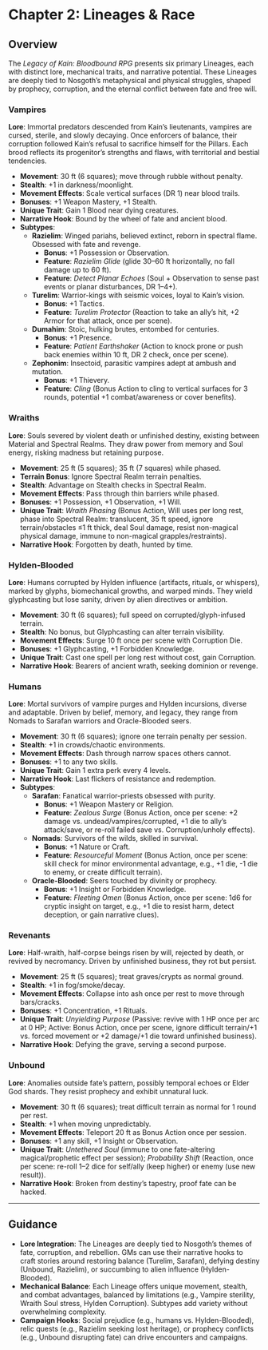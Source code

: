# Chapter 2: Lineages & Race
## Overview

The *Legacy of Kain: Bloodbound RPG* presents six primary Lineages, each with distinct lore, mechanical traits, and narrative potential. These Lineages are deeply tied to Nosgoth’s metaphysical and physical struggles, shaped by prophecy, corruption, and the eternal conflict between fate and free will.

### Vampires
**Lore**: Immortal predators descended from Kain’s lieutenants, vampires are cursed, sterile, and slowly decaying. Once enforcers of balance, their corruption followed Kain’s refusal to sacrifice himself for the Pillars. Each brood reflects its progenitor’s strengths and flaws, with territorial and bestial tendencies.
- **Movement**: 30 ft (6 squares); move through rubble without penalty.
- **Stealth**: +1 in darkness/moonlight.
- **Movement Effects**: Scale vertical surfaces (DR 1) near blood trails.
- **Bonuses**: +1 Weapon Mastery, +1 Stealth.
- **Unique Trait**: Gain 1 Blood near dying creatures.
- **Narrative Hook**: Bound by the wheel of fate and ancient blood.
- **Subtypes**:
  - **Razielim**: Winged pariahs, believed extinct, reborn in spectral flame. Obsessed with fate and revenge.
    - **Bonus**: +1 Possession or Observation.
    - **Feature**: *Razielim Glide* (glide 30–60 ft horizontally, no fall damage up to 60 ft).
    - **Feature**: *Detect Planar Echoes* (Soul + Observation to sense past events or planar disturbances, DR 1–4+).
  - **Turelim**: Warrior-kings with seismic voices, loyal to Kain’s vision.
    - **Bonus**: +1 Tactics.
    - **Feature**: *Turelim Protector* (Reaction to take an ally’s hit, +2 Armor for that attack, once per scene).
  - **Dumahim**: Stoic, hulking brutes, entombed for centuries.
    - **Bonus**: +1 Presence.
    - **Feature**: *Patient Earthshaker* (Action to knock prone or push back enemies within 10 ft, DR 2 check, once per scene).
  - **Zephonim**: Insectoid, parasitic vampires adept at ambush and mutation.
    - **Bonus**: +1 Thievery.
    - **Feature**: *Cling* (Bonus Action to cling to vertical surfaces for 3 rounds, potential +1 combat/awareness or cover benefits).

### Wraiths
**Lore**: Souls severed by violent death or unfinished destiny, existing between Material and Spectral Realms. They draw power from memory and Soul energy, risking madness but retaining purpose.
- **Movement**: 25 ft (5 squares); 35 ft (7 squares) while phased.
- **Terrain Bonus**: Ignore Spectral Realm terrain penalties.
- **Stealth**: Advantage on Stealth checks in Spectral Realm.
- **Movement Effects**: Pass through thin barriers while phased.
- **Bonuses**: +1 Possession, +1 Observation, +1 Will.
- **Unique Trait**: *Wraith Phasing* (Bonus Action, Will uses per long rest, phase into Spectral Realm: translucent, 35 ft speed, ignore terrain/obstacles ≤1 ft thick, deal Soul damage, resist non-magical physical damage, immune to non-magical grapples/restraints).
- **Narrative Hook**: Forgotten by death, hunted by time.

### Hylden-Blooded
**Lore**: Humans corrupted by Hylden influence (artifacts, rituals, or whispers), marked by glyphs, biomechanical growths, and warped minds. They wield glyphcasting but lose sanity, driven by alien directives or ambition.
- **Movement**: 30 ft (6 squares); full speed on corrupted/glyph-infused terrain.
- **Stealth**: No bonus, but Glyphcasting can alter terrain visibility.
- **Movement Effects**: Surge 10 ft once per scene with Corruption Die.
- **Bonuses**: +1 Glyphcasting, +1 Forbidden Knowledge.
- **Unique Trait**: Cast one spell per long rest without cost, gain Corruption.
- **Narrative Hook**: Bearers of ancient wrath, seeking dominion or revenge.

### Humans
**Lore**: Mortal survivors of vampire purges and Hylden incursions, diverse and adaptable. Driven by belief, memory, and legacy, they range from Nomads to Sarafan warriors and Oracle-Blooded seers.
- **Movement**: 30 ft (6 squares); ignore one terrain penalty per session.
- **Stealth**: +1 in crowds/chaotic environments.
- **Movement Effects**: Dash through narrow spaces others cannot.
- **Bonuses**: +1 to any two skills.
- **Unique Trait**: Gain 1 extra perk every 4 levels.
- **Narrative Hook**: Last flickers of resistance and redemption.
- **Subtypes**:
  - **Sarafan**: Fanatical warrior-priests obsessed with purity.
    - **Bonus**: +1 Weapon Mastery or Religion.
    - **Feature**: *Zealous Surge* (Bonus Action, once per scene: +2 damage vs. undead/vampires/corrupted, +1 die to ally’s attack/save, or re-roll failed save vs. Corruption/unholy effects).
  - **Nomads**: Survivors of the wilds, skilled in survival.
    - **Bonus**: +1 Nature or Craft.
    - **Feature**: *Resourceful Moment* (Bonus Action, once per scene: skill check for minor environmental advantage, e.g., +1 die, -1 die to enemy, or create difficult terrain).
  - **Oracle-Blooded**: Seers touched by divinity or prophecy.
    - **Bonus**: +1 Insight or Forbidden Knowledge.
    - **Feature**: *Fleeting Omen* (Bonus Action, once per scene: 1d6 for cryptic insight on target, e.g., +1 die to resist harm, detect deception, or gain narrative clues).

### Revenants
**Lore**: Half-wraith, half-corpse beings risen by will, rejected by death, or revived by necromancy. Driven by unfinished business, they rot but persist.
- **Movement**: 25 ft (5 squares); treat graves/crypts as normal ground.
- **Stealth**: +1 in fog/smoke/decay.
- **Movement Effects**: Collapse into ash once per rest to move through bars/cracks.
- **Bonuses**: +1 Concentration, +1 Rituals.
- **Unique Trait**: *Unyielding Purpose* (Passive: revive with 1 HP once per arc at 0 HP; Active: Bonus Action, once per scene, ignore difficult terrain/+1 vs. forced movement or +2 damage/+1 die toward unfinished business).
- **Narrative Hook**: Defying the grave, serving a second purpose.

### Unbound
**Lore**: Anomalies outside fate’s pattern, possibly temporal echoes or Elder God shards. They resist prophecy and exhibit unnatural luck.
- **Movement**: 30 ft (6 squares); treat difficult terrain as normal for 1 round per rest.
- **Stealth**: +1 when moving unpredictably.
- **Movement Effects**: Teleport 20 ft as Bonus Action once per session.
- **Bonuses**: +1 any skill, +1 Insight or Observation.
- **Unique Trait**: *Untethered Soul* (immune to one fate-altering magical/prophetic effect per session); *Probability Shift* (Reaction, once per scene: re-roll 1–2 dice for self/ally (keep higher) or enemy (use new result)).
- **Narrative Hook**: Broken from destiny’s tapestry, proof fate can be hacked.

---

## Guidance
- **Lore Integration**: The Lineages are deeply tied to Nosgoth’s themes of fate, corruption, and rebellion. GMs can use their narrative hooks to craft stories around restoring balance (Turelim, Sarafan), defying destiny (Unbound, Razielim), or succumbing to alien influence (Hylden-Blooded).
- **Mechanical Balance**: Each Lineage offers unique movement, stealth, and combat advantages, balanced by limitations (e.g., Vampire sterility, Wraith Soul stress, Hylden Corruption). Subtypes add variety without overwhelming complexity.
- **Campaign Hooks**: Social prejudice (e.g., humans vs. Hylden-Blooded), relic quests (e.g., Razielim seeking lost heritage), or prophecy conflicts (e.g., Unbound disrupting fate) can drive encounters and campaigns.


